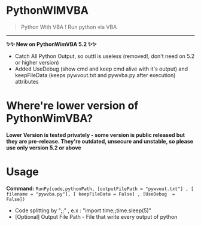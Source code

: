 # PythonWIMVBA
> Python With VBA ! Run python via VBA
---
**✨✨ New on PythonWimVBA 5.2 ✨✨**
+ Catch All Python Output, so outtl is useless (removed!, don't need on 5.2 or higher version)
+ Added UseDebug (show cmd and keep cmd alive with it's output) and keepFileData (keeps pywvout.txt and pywvba.py after execution) attributes

# Where're lower version of PythonWimVBA?
**Lower Version is tested privately - some version is public released but they are pre-release. They're outdated, unsecure and unstable, so please use only version 5.2 or above**

# Usage
**Command:** ``RunPy(code,pythonPath, [outputFilePath = "pywvout.txt"] , [ filename = "pywvba.py"], [ keepFileData = False] , [UseDebug  = False])``
+ Code splitting by ";;" , e.x : "import time;;time.sleep(5)"
+ [Optional] Output File Path - File that write every output of python
